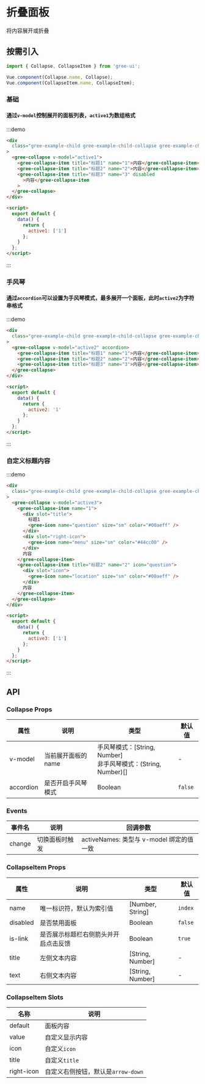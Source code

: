 # 折叠面板

将内容展开或折叠

## 按需引入

```javascript
import { Collapse, CollapseItem } from 'gree-ui';

Vue.component(Collapse.name, Collapse);
Vue.component(CollapseItem.name, CollapseItem);
```

### 基础

#### 通过`v-model`控制展开的面板列表，`active1`为数组格式

:::demo

```html
<div
  class="gree-example-child gree-example-child-collapse gree-example-child-collapse-0"
>
  <gree-collapse v-model="active1">
    <gree-collapse-item title="标题1" name="1">内容</gree-collapse-item>
    <gree-collapse-item title="标题2" name="2">内容</gree-collapse-item>
    <gree-collapse-item title="标题3" name="3" disabled
      >内容</gree-collapse-item
    >
  </gree-collapse>
</div>

<script>
  export default {
    data() {
      return {
        active1: ['1']
      };
    }
  };
</script>
```

:::

### 手风琴

#### 通过`accordion`可以设置为手风琴模式，最多展开一个面板，此时`active2`为字符串格式

:::demo

```html
<div
  class="gree-example-child gree-example-child-collapse gree-example-child-collapse-1"
>
  <gree-collapse v-model="active2" accordion>
    <gree-collapse-item title="标题1" name="1">内容</gree-collapse-item>
    <gree-collapse-item title="标题2" name="2">内容</gree-collapse-item>
    <gree-collapse-item title="标题3" name="3">内容</gree-collapse-item>
  </gree-collapse>
</div>

<script>
  export default {
    data() {
      return {
        active2: '1'
      };
    }
  };
</script>
```

:::

### 自定义标题内容

:::demo

```html
<div
  class="gree-example-child gree-example-child-collapse gree-example-child-collapse-2"
>
  <gree-collapse v-model="active3">
    <gree-collapse-item name="1">
      <div slot="title">
        标题1
        <gree-icon name="question" size="sm" color="#00aeff" />
      </div>
      <div slot="right-icon">
        <gree-icon name="menu" size="sm" color="#44cc00" />
      </div>
      内容
    </gree-collapse-item>
    <gree-collapse-item title="标题2" name="2" icon="question">
      <div slot="icon">
        <gree-icon name="location" size="sm" color="#00aeff" />
      </div>
      内容
    </gree-collapse-item>
  </gree-collapse>
</div>

<script>
  export default {
    data() {
      return {
        active3: ['1']
      };
    }
  };
</script>
```

:::

## API

### Collapse Props

| 属性      | 说明                | 类型                                                               | 默认值  |
| --------- | ------------------- | ------------------------------------------------------------------ | ------- |
| v-model   | 当前展开面板的 name | 手风琴模式：[String, Number] <br> 非手风琴模式：(String, Number)[] | \-      |
| accordion | 是否开启手风琴模式  | Boolean                                                            | `false` |

### Events

| 事件名 | 说明           | 回调参数                                 |
| ------ | -------------- | ---------------------------------------- |
| change | 切换面板时触发 | activeNames: 类型与 v-model 绑定的值一致 |

### CollapseItem Props

| 属性     | 说明                                 | 类型             | 默认值  |
| -------- | ------------------------------------ | ---------------- | ------- |
| name     | 唯一标识符，默认为索引值             | [Number, String] | `index` |
| disabled | 是否禁用面板                         | Boolean          | `false` |
| is-link  | 是否展示标题栏右侧箭头并开启点击反馈 | Boolean          | `true`  |
| title    | 左侧文本内容                         | [String, Number] | \-      |
| text     | 右侧文本内容                         | [String, Number] | \-      |

### CollapseItem Slots

| 名称       | 说明                               |
| ---------- | ---------------------------------- |
| default    | 面板内容                           |
| value      | 自定义显示内容                     |
| icon       | 自定义`icon`                       |
| title      | 自定义`title`                      |
| right-icon | 自定义右侧按钮，默认是`arrow-down` |

<script>
  export default {
    data() {
      return {
        active1: ['1'],
        active2: '1',
        active3: ['1']
      };
    }
  };
</script>

<style lang="less">
.gree-example-child-collapse {
  .list {
    ul {
      margin-bottom: 0;
    }
  }
}
</style>

